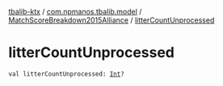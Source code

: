 [tbalib-ktx](../../index.md) / [com.npmanos.tbalib.model](../index.md) / [MatchScoreBreakdown2015Alliance](index.md) / [litterCountUnprocessed](./litter-count-unprocessed.md)

# litterCountUnprocessed

`val litterCountUnprocessed: `[`Int`](https://kotlinlang.org/api/latest/jvm/stdlib/kotlin/-int/index.html)`?`